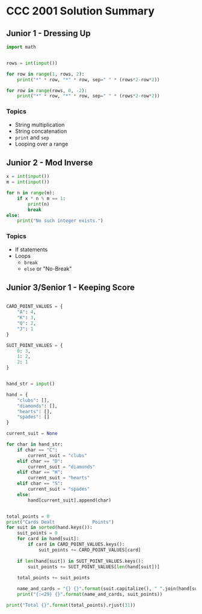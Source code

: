 # CCC 2001 Solution Summary

## Junior 1 - Dressing Up
```python
import math


rows = int(input())

for row in range(1, rows, 2):
    print("*" * row, "*" * row, sep=" " * (rows*2-row*2))

for row in range(rows, 0, -2):
    print("*" * row, "*" * row, sep=" " * (rows*2-row*2))
```

### Topics
- String multiplication
- String concatenation
- `print` and `sep`
- Looping over a range

## Junior 2 - Mod Inverse
```python
x = int(input())
m = int(input())

for n in range(m):
    if x * n % m == 1:
        print(n)
        break
else:
    print("No such integer exists.")
```

### Topics
- If statements
- Loops
  - `break`
  - `else` or "No-Break"

## Junior 3/Senior 1 - Keeping Score
```python

CARD_POINT_VALUES = {
    "A": 4,
    "K": 3,
    "Q": 2,
    "J": 1
}

SUIT_POINT_VALUES = {
    0: 3,
    1: 2,
    2: 1
}


hand_str = input()

hand = {
    "clubs": [],
    "diamonds": [],
    "hearts": [],
    "spades": []
}

current_suit = None

for char in hand_str:
    if char == "C":
        current_suit = "clubs"
    elif char == "D":
        current_suit = "diamonds"
    elif char == "H":
        current_suit = "hearts"
    elif char == "S":
        current_suit = "spades"
    else:
        hand[current_suit].append(char)


total_points = 0
print("Cards Dealt              Points")
for suit in sorted(hand.keys()):
    suit_points = 0
    for card in hand[suit]:
        if card in CARD_POINT_VALUES.keys():
            suit_points += CARD_POINT_VALUES[card]
    
    if len(hand[suit]) in SUIT_POINT_VALUES.keys():
        suit_points += SUIT_POINT_VALUES[len(hand[suit])]
    
    total_points += suit_points

    name_and_cards = "{} {}".format(suit.capitalize(), " ".join(hand[suit]))
    print("{:<29} {}".format(name_and_cards, suit_points))

print("Total {}".format(total_points).rjust(31))
```